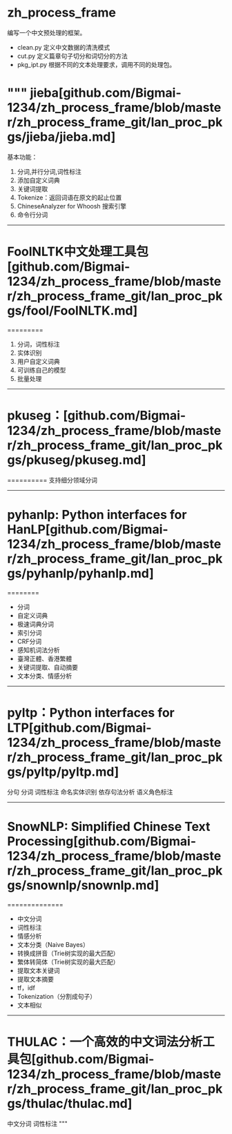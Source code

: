 # zh_process_frame
编写一个中文预处理的框架。

- clean.py 定义中文数据的清洗模式
- cut.py  定义篇章句子切分和词切分的方法
- pkg_ipt.py 根据不同的文本处理要求，调用不同的处理包。


"""
jieba[github.com/Bigmai-1234/zh_process_frame/blob/master/zh_process_frame_git/lan_proc_pkgs/jieba/jieba.md]
========
基本功能：
1. 分词,并行分词,词性标注
2. 添加自定义词典
3. 关键词提取
4. Tokenize：返回词语在原文的起止位置
5. ChineseAnalyzer for Whoosh 搜索引擎
6. 命令行分词

------------------------------------------------
# FoolNLTK中文处理工具包[github.com/Bigmai-1234/zh_process_frame/blob/master/zh_process_frame_git/lan_proc_pkgs/fool/FoolNLTK.md]
=========
1. 分词，词性标注
2. 实体识别
3. 用户自定义词典
4. 可训练自己的模型
5. 批量处理

------------------------------------------------
# pkuseg：[github.com/Bigmai-1234/zh_process_frame/blob/master/zh_process_frame_git/lan_proc_pkgs/pkuseg/pkuseg.md]
==========
支持细分领域分词

------------------------------------------------
# pyhanlp: Python interfaces for HanLP[github.com/Bigmai-1234/zh_process_frame/blob/master/zh_process_frame_git/lan_proc_pkgs/pyhanlp/pyhanlp.md]
========
- 分词
- 自定义词典
- 极速词典分词
- 索引分词
- CRF分词
- 感知机词法分析
- 臺灣正體、香港繁體
- 关键词提取、自动摘要
- 文本分类、情感分析


------------------------------------------------
pyltp：Python interfaces for LTP[github.com/Bigmai-1234/zh_process_frame/blob/master/zh_process_frame_git/lan_proc_pkgs/pyltp/pyltp.md]
==========
分句
分词
词性标注
命名实体识别
依存句法分析
语义角色标注

------------------------------------------------

# SnowNLP: Simplified Chinese Text Processing[github.com/Bigmai-1234/zh_process_frame/blob/master/zh_process_frame_git/lan_proc_pkgs/snownlp/snownlp.md]
==============
* 中文分词
* 词性标注
* 情感分析
* 文本分类（Naive Bayes）
* 转换成拼音（Trie树实现的最大匹配）
* 繁体转简体（Trie树实现的最大匹配）
* 提取文本关键词
* 提取文本摘要
* tf，idf
* Tokenization（分割成句子）
* 文本相似


------------------------------------------------
# THULAC：一个高效的中文词法分析工具包[github.com/Bigmai-1234/zh_process_frame/blob/master/zh_process_frame_git/lan_proc_pkgs/thulac/thulac.md]
中文分词
词性标注
"""
